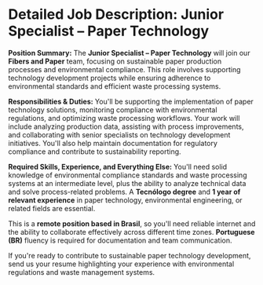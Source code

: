 # Detailed Job Description: Junior Specialist – Paper Technology

**Position Summary:**
The **Junior Specialist – Paper Technology** will join our **Fibers and Paper** team, focusing on sustainable paper production processes and environmental compliance. This role involves supporting technology development projects while ensuring adherence to environmental standards and efficient waste processing systems.

**Responsibilities & Duties:**
You'll be supporting the implementation of paper technology solutions, monitoring compliance with environmental regulations, and optimizing waste processing workflows. Your work will include analyzing production data, assisting with process improvements, and collaborating with senior specialists on technology development initiatives. You'll also help maintain documentation for regulatory compliance and contribute to sustainability reporting.

**Required Skills, Experience, and Everything Else:**
You'll need solid knowledge of environmental compliance standards and waste processing systems at an intermediate level, plus the ability to analyze technical data and solve process-related problems. A **Tecnólogo degree** and **1 year of relevant experience** in paper technology, environmental engineering, or related fields are essential. 

This is a **remote position based in Brasil**, so you'll need reliable internet and the ability to collaborate effectively across different time zones. **Portuguese (BR)** fluency is required for documentation and team communication.

If you're ready to contribute to sustainable paper technology development, send us your resume highlighting your experience with environmental regulations and waste management systems.